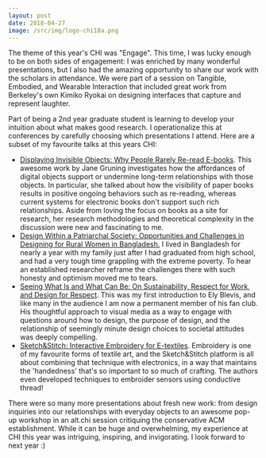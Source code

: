 ```yaml
---
layout: post
date: 2018-04-27
image: /src/img/logo-chi18a.png
---
```


The theme of this year's CHI was "Engage". This time, I was lucky enough to be on both sides of engagement: I was enriched by many wonderful presentations, but I also had the amazing opportunity to share our work with the scholars in attendance. We were part of a session on Tangible, Embodied, and Wearable Interaction that included great work from Berkeley's own Kimiko Ryokai on designing interfaces that capture and represent laughter. 

Part of being a 2nd year graduate student is learning to develop your intuition about what makes good research. I operationalize this at conferences by carefully choosing which presentations I attend. Here are a subset of my favourite talks at this years CHI:

- [Displaying Invisible Objects: Why People Rarely Re-read E-books](https://dl.acm.org/citation.cfm?id=3173713). This awesome work by Jane Gruning investigates how the affordances of digital objects support or undermine long-term relationships with those objects. In particular, she talked about how the visibility of paper books results in positive ongoing behaviors such as re-reading, whereas current systems for electronic books don't support such rich relationships. Aside from loving the focus on books as a site for research, her research methodologies and theoretical complexity in the discussion were new and fascinating to me.
- [Design Within a Patriarchal Society: Opportunities and Challenges in Designing for Rural Women in Bangladesh.](https://dl.acm.org/citation.cfm?id=3174110) I lived in Bangladesh for nearly a year with my family just after I had graduated from high school, and had a very tough time grappling with the extreme poverty. To hear an established researcher reframe the challenges there with such honesty and optimism moved me to tears.
- [Seeing What Is and What Can Be: On Sustainability, Respect for Work, and Design for Respect](https://dl.acm.org/citation.cfm?id=3173944). This was my first introduction to Ely Blevis, and like many in the audience I am now a permanent member of his fan club. His thoughtful approach to visual media as a way to engage with questions around how to design, the purpose of design, and the relationship of seemingly minute design choices to societal attitudes was deeply compelling.
- [Sketch&Stitch: Interactive Embroidery for E-textiles](https://dl.acm.org/citation.cfm?id=3173656). Embroidery is one of my favourite forms of textile art, and the Sketch&Stitch platform is all about combining that technique with electronics, in a way that maintains the 'handedness' that's so important to so much of crafting. The authors even developed techniques to embroider sensors using conductive thread!

There were so many more presentations about fresh new work: from design inquiries into our relationships with everyday objects to an awesome pop-up workshop in an alt.chi session critiquing the conservative ACM establishment. While it can be huge and overwhelming, my experience at CHI this year was intriguing, inspiring, and invigorating. I look forward to next year :)

